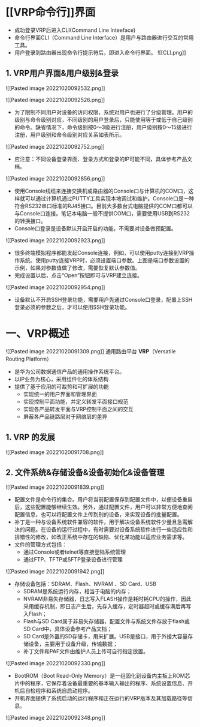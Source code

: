 
# [[VRP命令行]]界面

- 成功登录VRP后进入CLI(Command Line Inteeface)
- 命令行界面CLI（Command Line Interface）是用户与路由器进行交互的常用工具。
- 用户登录到路由器出现命令行提示符后，即进入命令行界面。
![[CLI.png]]

## 1. VRP用户界面&用户级别&登录

![[Pasted image 20221020092532.png]]


![[Pasted image 20221020092526.png]]


- 为了限制不同用户对设备的访问权限，系统对用户也进行了分级管理。用户的级别与命令级别对应，不同级别的用户登录后，只能使用等于或低于自己级别的命令。缺省情况下，命令级别按0～3级进行注册，用户级别按0～15级进行注册，用户级别和命令级别对应关系如表所示。


![[Pasted image 20221020092752.png]]

- 应注意：不同设备登录界面、登录方式和登录的IP可能不同，具体参考产品文档。

![[Pasted image 20221020092856.png]]


- 使用Console线缆来连接交换机或路由器的Console口与计算机的COM口，这样就可以通过计算机通过PUTTY工具实现本地调试和维护。Console口是一种符合RS232串口标准的RJ45接口。目前大多数台式电脑提供的COM口都可以与Console口连接。笔记本电脑一般不提供COM口，需要使用USB到RS232的转换接口。
- Console口登录是设备默认开启开启的功能，不需要对设备做预配置。



![[Pasted image 20221020092923.png]]


- 很多终端模拟程序都能发起Console连接，例如，可以使用putty连接到VRP操作系统。使用putty连接VRP时，必须设置端口参数。上图是端口参数设置的示例，如果对参数值做了修改，需要恢复默认参数值。
- 完成设置以后，点击“Open”按钮即可与VRP建立连接。

![[Pasted image 20221020092954.png]]

- 设备默认不开启SSH登录功能，需要用户先通过Console口登录，配置上SSH登录必须的参数之后，才可以使用SSH登录功能。

# 一、VRP概述
![[Pasted image 20221020091309.png]]
通用路由平台 **VRP**（Versatile Routing Platform）
- 是华为公司数据通信产品的通用操作系统平台。
- 以IP业务为核心，采用组件化的体系结构
- 提供了基于应用的可裁剪和可扩展的功能
	- 实现统一的用户界面和管理界面
	- 实现控制平面功能，并定义转发平面接口规范
	- 实现各产品转发平面与VRP控制平面之间的交互
	- 屏蔽各产品链路层对于网络层的差异

## 1. VRP 的发展

![[Pasted image 20221020091708.png]]

## 2. 文件系统&存储设备&设备初始化&设备管理

![[Pasted image 20221020091839.png]]
- 配置文件是命令行的集合。用户将当前配置保存到配置文件中，以便设备重启后，这些配置能够继续生效。另外，通过配置文件，用户可以非常方便地查阅配置信息，也可以将配置文件上传到别的设备，来实现设备的批量配置。
- 补丁是一种与设备系统软件兼容的软件，用于解决设备系统软件少量且急需解决的问题。在设备的运行过程中，有时需要对设备系统软件进行一些适应性和排错性的修改，如改正系统中存在的缺陷、优化某功能以适应业务需求等。
- 文件的管理方式包括：
	- 通过Console或者telnet等直接登陆系统管理
	- 通过FTP、TFTP或SFTP登录设备进行管理

![[Pasted image 20221020091942.png]]


- 存储设备包括：SDRAM、Flash、NVRAM 、SD Card、USB
	- SDRAM是系统运行内存，相当于电脑的内存；
	- NVRAM非易失存储器，日志写入FLASH操作是耗时耗CPU的操作，因此采用缓存机制，即日志产生后，先存入缓存，定时器超时或缓存满后再写入Flash；
	- Flash与SD Card属于非易失存储器，配置文件与系统文件存放于flash或SD Card中，具体设备参考产品文档；
	- SD Card是外置的SD存储卡，用来扩展。USB是接口，用于外接大容量存储设备，主要用于设备升级，传输数据；
	- 补丁文件和PAF文件由维护人员上传可自行指定放置。



![[Pasted image 20221020092330.png]]

- BootROM（Boot Read-Only Memory）是一组固化到设备内主板上ROM芯片中的程序，它保存着设备最重要的基本输入输出的程序、系统设置信息、开机后自检程序和系统自启动程序。
- 开机界面提供了系统启动的运行程序和正在运行的VRP版本及其加载路径等信息。


![[Pasted image 20221020092348.png]]






